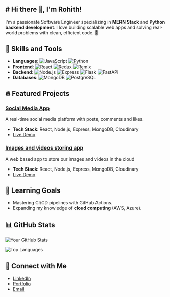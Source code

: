 ## # Hi there 👋, I'm Rohith!

I'm a passionate Software Engineer specializing in **MERN Stack** and **Python backend development**. I love building scalable web apps and solving real-world problems with clean, efficient code. 🌟

## 🚀 Skills and Tools
- **Languages**: ![JavaScript](https://img.shields.io/badge/-JavaScript-F7DF1E?logo=javascript&logoColor=black) ![Python](https://img.shields.io/badge/-Python-3776AB?logo=python&logoColor=white)
-  **Frontend**: ![React](https://img.shields.io/badge/-React-61DAFB?logo=react&logoColor=black) ![Redux](https://img.shields.io/badge/-Redux-764ABC?logo=redux&logoColor=white) ![Remix](https://img.shields.io/badge/-Remix-black?logo=remix&logoColor=white)
-  **Backend**: ![Node.js](https://img.shields.io/badge/-Node.js-339933?logo=node.js&logoColor=white) ![Express](https://img.shields.io/badge/-Express.js-000?logo=express&logoColor=white) ![Flask](https://img.shields.io/badge/-Flask-000000?logo=flask&logoColor=white) ![FastAPI](https://img.shields.io/badge/-FastAPI-009688?logo=fastapi&logoColor=white)
-  **Databases**: ![MongoDB](https://img.shields.io/badge/-MongoDB-47A248?logo=mongodb&logoColor=white) ![PostgreSQL](https://img.shields.io/badge/-PostgreSQL-4169E1?logo=postgresql&logoColor=white)


## 🔥 Featured Projects
### [Social Media App](https://github.com/Roh1512/clubhouse)
A real-time social media platform with posts, comments and likes.

- **Tech Stack**: React, Node.js, Express, MongoDB, Cloudinary
- [Live Demo]([https://socialmedia.example.com](https://clubhouse-79wp.onrender.com/))
  
### [Images and videos storing app](https://github.com/Roh1512/image-backup)
A web based app to store our images and videos in the cloud

- **Tech Stack**: React, Node.js, Express, MongoDB, Cloudinary
- [Live Demo]([https://socialmedia.example.com](https://clubhouse-79wp.onrender.com/))

## 🌱 Learning Goals
- Mastering CI/CD pipelines with GitHub Actions.
- Expanding my knowledge of **cloud computing** (AWS, Azure).

## 📊 GitHub Stats

![Your GitHub Stats](https://github-readme-stats.vercel.app/api?username=Roh1512&show_icons=true&theme=radical)

![Top Languages](https://github-readme-stats.vercel.app/api/top-langs/?username=Roh1512&layout=compact&theme=cobalt)


## 🤝 Connect with Me

- [LinkedIn](https://www.linkedin.com/in/rohith-ashok1512/)  
- [Portfolio](https://not-yet-done)  
- [Email](mailto:rohith1512a@gmail.com)  

<!--
**Roh1512/Roh1512** is a ✨ _special_ ✨ repository because its `README.md` (this file) appears on your GitHub profile.

Here are some ideas to get you started:

- 🔭 I’m currently working on ...
- 🌱 I’m currently learning ...
- 👯 I’m looking to collaborate on ...
- 🤔 I’m looking for help with ...
- 💬 Ask me about ...
- 📫 How to reach me: ...
- 😄 Pronouns: ...
- ⚡ Fun fact: ...
-->
